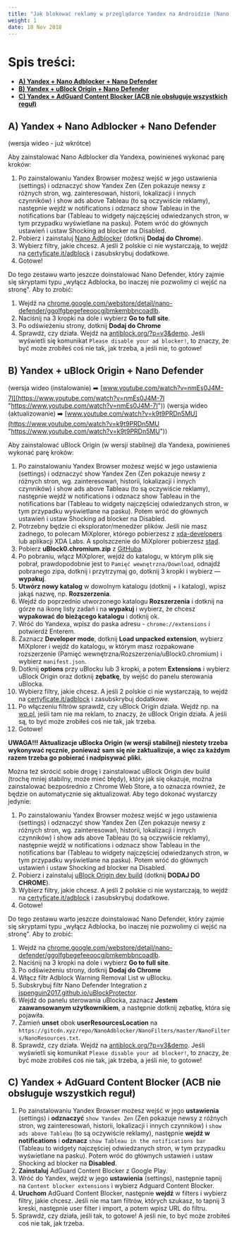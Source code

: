 ```yaml
---
title: "Jak blokować reklamy w przeglądarce Yandex na Androidzie (Nano Adblocker i Nano Defender, uBlock Origin i Nano Defender lub AdGuard Content Blocker)?"
weight: 1
date: 18 Nov 2018
---
```

# Spis  treści:
  * [**A) Yandex + Nano Adblocker + Nano Defender**](#a-yandex--nano-adblocker--nano-defender)
  * [**B) Yandex + uBlock Origin + Nano Defender**](#b-yandex--ublock-origin--nano-defender)
  * [**C) Yandex + AdGuard Content Blocker (ACB nie obsługuje wszystkich reguł)**](#c-yandex--adguard-content-blocker-acb-nie-obs%C5%82uguje-wszystkich-regu%C5%82)


## A) Yandex + Nano Adblocker + Nano Defender
(wersja wideo - już wkrótce)

Aby zainstalować Nano Adblocker dla Yandexa, powinieneś wykonać parę kroków:

1. Po zainstalowaniu Yandex Browser możesz wejść w jego ustawienia (settings) i odznaczyć show Yandex Zen (Zen pokazuje newsy z różnych stron, wg. zainteresowań, historii, lokalizacji i innych czynników) i show ads above Tableau (to są oczywiście reklamy), następnie wejdź w notifications i odznacz show Tableau in the notifications bar (Tableau to widgety najczęściej odwiedzanych stron, w tym przypadku wyświetlane na pasku). Potem wróć do głównych ustawień i ustaw Shocking ad blocker na Disabled.
2. Pobierz i zainstaluj [Nano Adblocker](https://chrome.google.com/webstore/detail/nano-adblocker/gabbbocakeomblphkmmnoamkioajlkfo) (dotknij **Dodaj do Chrome**).
3. Wybierz filtry, jakie chcesz. A jeśli 2 polskie ci nie wystarczają, to wejdź na [certyficate.it/adblock](https://www.certyficate.it/adblock/) i zasubskrybuj dodatkowe.
4. Gotowe!

Do tego zestawu warto jeszcze doinstalować Nano Defender, który zajmie się skryptami typu „wyłącz Adblocka, bo inaczej nie pozwolimy ci wejść na stronę". Aby to zrobić:
1. Wejdź na [chrome.google.com/webstore/detail/nano-defender/ggolfgbegefeeoocgjbmkembbncoadlb](https://chrome.google.com/webstore/detail/nano-defender/ggolfgbegefeeoocgjbmkembbncoadlb).
2. Naciśnij na 3 kropki na dole i wybierz **Go to full site**.
3. Po odświeżeniu strony, dotknij **Dodaj do Chrome**
4. Sprawdź, czy działa. Wejdź na [antiblock.org/?p=v3&demo](http://antiblock.org/?p=v3&demo "http://antiblock.org/?p=v3&demo"). Jeśli wyświetli się komunikat `Please disable your ad blocker!`, to znaczy, że być może zrobiłeś coś nie tak, jak trzeba, a jeśli nie, to gotowe!

<!--Do tego zestawu warto jeszcze doinstalować Nano Defender, który zajmie się skryptami typu „wyłącz Adblocka, bo inaczej nie pozwolimy ci wejść na stronę". Aby to zrobić:
1. Potrzebny będzie ci eksplorator/menedżer plików. Jeśli nie masz żadnego, to polecam MiXplorer, którego pobierzesz z [xda-developers](https://forum.xda-developers.com/showthread.php?t=1523691 "https://forum.xda-developers.com/showthread.php?t=1523691") lub aplikacji XDA Labs. A spolszczenie do MiXplorer pobierzesz [stąd](http://www.mixplorer.com/language "http://www.mixplorer.com/language").
2. Wejdź na [robwu.nl/crxviewer](https://robwu.nl/crxviewer/), a następnie w polu, gdzie pisze **Enter the URL of Chrome extension**, wklej `https://chrome.google.com/webstore/detail/nano-defender/ggolfgbegefeeoocgjbmkembbncoadlb`, potem dotknij **Open in this viewer**, **Download** i **OK**.
3. Jeśli pisze „Download complete", to **uruchom menedżera plików** (np. MiXplorer), a następnie odnajdź pobrany zip (powinien być w katalogu Pamięć wewnętrzna/Download), **dotknij** i **przytrzymaj go**, dotknij 3 kropki i wybierz — **wypakuj**.
4. **Utwórz nowy katalog** w dowolnym katalogu (dotknij + i katalog), wpisz jakąś nazwę, np. **Rozszerzenia**.
5. Wejdź do poprzednio utworzonego katalogu Rozszerzenia i dotknij na górze na ikonę listy zadań i na wypakuj i wybierz, że chcesz wypakować do osobnego katalogu i dotknij ok.
6. Zmień nazwę nowo utworzonego katalogu na Nano_Defender (opcjonalnie).
7. Wejdź do katalogu Nano_Defender i usuń katalog _metadata.
8. Wróć do Yandexa, wpisz do paska adresu - `chrome://extensions` i potwierdź Enterem.
9. Zaznacz Developer mode, dotknij Load unpacked extension, wybierz Dokumenty/MiXplorer i wejdź do katalogu, w którym masz rozpakowane rozszerzenie (Pamięć wewnętrzna/Rozszerzenia/Nano_Defender) i wybierz manifest.json.
10. Sprawdź, czy działa. Wejdź na [antiblock.org/?p=v3&demo](http://antiblock.org/?p=v3&demo "http://antiblock.org/?p=v3&demo"). Jeśli wyświetli się komunikat _„Please disable your ad blocker!"_, to znaczy, że być może zrobiłeś coś nie tak, jak trzeba, a jeśli nie, to gotowe!--->

## B) Yandex + uBlock Origin + Nano Defender
(wersja wideo (instalowanie) :arrow_right: [www.youtube.com/watch?v=nmEs0J4M-7I](https://www.youtube.com/watch?v=nmEs0J4M-7I "https://www.youtube.com/watch?v=nmEs0J4M-7I"))
(wersja wideo (aktualizowanie) :arrow_right: [www.youtube.com/watch?v=k9t9PRDn5MU](https://www.youtube.com/watch?v=k9t9PRDn5MU "https://www.youtube.com/watch?v=k9t9PRDn5MU"))

Aby zainstalować uBlock Origin (w wersji stabilnej) dla Yandexa, powinieneś wykonać parę kroków:
1. Po zainstalowaniu Yandex Browser możesz wejść w jego ustawienia (settings) i odznaczyć show Yandex Zen (Zen pokazuje newsy z różnych stron, wg. zainteresowań, historii, lokalizacji i innych czynników) i show ads above Tableau (to są oczywiście reklamy), następnie wejdź w notifications i odznacz show Tableau in the notifications bar (Tableau to widgety najczęściej odwiedzanych stron, w tym przypadku wyświetlane na pasku). Potem wróć do głównych ustawień i ustaw Shocking ad blocker na Disabled.
2. Potrzebny będzie ci eksplorator/menedżer plików. Jeśli nie masz żadnego, to polecam MiXplorer, którego pobierzesz z [xda-developers](https://forum.xda-developers.com/showthread.php?t=1523691 "https://forum.xda-developers.com/showthread.php?t=1523691") lub aplikacji XDA Labs. A spolszczenie do MiXplorer pobierzesz [stąd](http://www.mixplorer.com/language "http://www.mixplorer.com/language").
3. Pobierz **uBlock0.chromium.zip** z [GitHuba](https://github.com/gorhill/uBlock/releases).
4. Po pobraniu, włącz MiXplorer, wejdź do katalogu, w którym plik się pobrał, prawdopodobnie jest to `Pamięć wewnętrzna/Download`, odnajdź pobranego zipa, dotknij i przytrzymaj go, dotknij 3 kropki i wybierz — **wypakuj**.
5. **Utwórz nowy katalog** w dowolnym katalogu (dotknij + i katalog), wpisz jakąś nazwę, np. **Rozszerzenia**.
6. Wejdź do poprzednio utworzonego katalogu **Rozszerzenia** i dotknij na górze na ikonę listy zadań i na **wypakuj** i wybierz, że chcesz **wypakować do bieżącego katalogu** i dotknij ok.
7. Wróć do Yandexa, wpisz do paska adresu - `chrome://extensions` i potwierdź Enterem.
8. Zaznacz **Developer mode**, dotknij **Load unpacked extension**, wybierz MiXplorer i wejdź do katalogu, w którym masz rozpakowane rozszerzenie (Pamięć wewnętrzna/Rozszerzenia/uBlock0.chromium) i wybierz `manifest.json`.
9. Dotknij **options** przy uBlocku lub 3 kropki, a potem **Extensions** i wybierz uBlock Origin oraz dotknij **zębatkę**, by wejść do panelu sterowania uBlocka.
10. Wybierz filtry, jakie chcesz. A jeśli 2 polskie ci nie wystarczają, to wejdź na [certyficate.it/adblock](https://www.certyficate.it/adblock/) i zasubskrybuj dodatkowe.
11. Po włączeniu filtrów sprawdź, czy uBlock Origin działa. Wejdź np. na [wp.pl](https://wp.pl/), jeśli tam nie ma reklam, to znaczy, że uBlock Origin działa. A jeśli są, to być może zrobiłeś coś nie tak, jak trzeba.
12. Gotowe!

**UWAGA!!! Aktualizacje uBlocka Origin (w wersji stabilnej) niestety trzeba wykonywać ręcznie, ponieważ sam się nie zaktualizuje, a więc za każdym razem trzeba go pobierać i nadpisywać pliki.**


Można też skrócić sobie drogę i zainstalować uBlock Origin dev build (trochę mniej stabilny, może mieć błędy), który jak się okazuje, można zainstalować bezpośrednio z Chrome Web Store, a to oznacza również, że będzie on automatycznie się aktualizował. Aby tego dokonać wystarczy jedynie:
1. Po zainstalowaniu Yandex Browser możesz wejść w jego ustawienia (settings) i odznaczyć show Yandex Zen (Zen pokazuje newsy z różnych stron, wg. zainteresowań, historii, lokalizacji i innych czynników) i show ads above Tableau (to są oczywiście reklamy), następnie wejdź w notifications i odznacz show Tableau in the notifications bar (Tableau to widgety najczęściej odwiedzanych stron, w tym przypadku wyświetlane na pasku). Potem wróć do głównych ustawień i ustaw Shocking ad blocker na Disabled.
2. Pobierz i zainstaluj [uBlock Origin dev build](https://chrome.google.com/webstore/detail/ublock-origin-dev-build/cgbcahbpdhpcegmbfconppldiemgcoii) (dotknij **DODAJ DO CHROME**).
3. Wybierz filtry, jakie chcesz. A jeśli 2 polskie ci nie wystarczają, to wejdź na [certyficate.it/adblock](https://www.certyficate.it/adblock/) i zasubskrybuj dodatkowe.
4. Gotowe!

Do tego zestawu warto jeszcze doinstalować Nano Defender, który zajmie się skryptami typu „wyłącz Adblocka, bo inaczej nie pozwolimy ci wejść na stronę". Aby to zrobić:
1. Wejdź na [chrome.google.com/webstore/detail/nano-defender/ggolfgbegefeeoocgjbmkembbncoadlb](https://chrome.google.com/webstore/detail/nano-defender/ggolfgbegefeeoocgjbmkembbncoadlb).
2. Naciśnij na 3 kropki na dole i wybierz **Go to full site**.
3. Po odświeżeniu strony, dotknij **Dodaj do Chrome**
4. Włącz filtr Adblock Warning Removal List w uBlocku.
5. Subskrybuj filtr Nano Defender Integration z [jspenguin2017.github.io/uBlockProtector](https://jspenguin2017.github.io/uBlockProtector/ "https://jspenguin2017.github.io/uBlockProtector/").
6. Wejdź do panelu sterowania uBlocka, zaznacz **Jestem zaawansowanym użytkownikiem**, a następnie dotknij zębatkę, która się pojawiła.
7. Zamień **unset** obok **userResourcesLocation** na `https://gitcdn.xyz/repo/NanoAdblocker/NanoFilters/master/NanoFilters/NanoResources.txt`.
8. Sprawdź, czy działa. Wejdź na [antiblock.org/?p=v3&demo](http://antiblock.org/?p=v3&demo "http://antiblock.org/?p=v3&demo"). Jeśli wyświetli się komunikat `Please disable your ad blocker!`, to znaczy, że być może zrobiłeś coś nie tak, jak trzeba, a jeśli nie, to gotowe!

## C) Yandex + AdGuard Content Blocker (ACB nie obsługuje wszystkich reguł)

1. Po zainstalowaniu Yandex Browser możesz wejść w jego **ustawienia** (settings) i **odznaczyć** `show Yandex Zen` (Zen pokazuje newsy z różnych stron, wg zainteresowań, historii, lokalizacji i innych czynników) i `show ads above Tableau` (to są oczywiście reklamy), następnie **wejdź w notifications** i **odznacz** `show Tableau in the notifications bar` (Tableau to widgety najczęściej odwiedzanych stron, w tym przypadku wyświetlane na pasku). Potem wróć do głównych ustawień i ustaw Shocking ad blocker na **Disabled**.
2. **Zainstaluj** AdGuard Content Blocker z Google Play.
3. Wróć do Yandex, wejdź w jego **ustawienia** (settings), następnie tapnij na `Content blocker extensions` i wybierz Adguard Content Blocker.
4. **Uruchom** AdGuard Content Blocker, następnie **wejdź** w filters i wybierz filtry, jakie chcesz. Jeśli nie ma tam filtrów, których szukasz, to tapnij 3 kreski, następnie user filter i import, a potem wpisz URL do filtru.
5. Sprawdź, czy działa, jeśli tak, to gotowe! A jeśli nie, to być może zrobiłeś coś nie tak, jak trzeba.